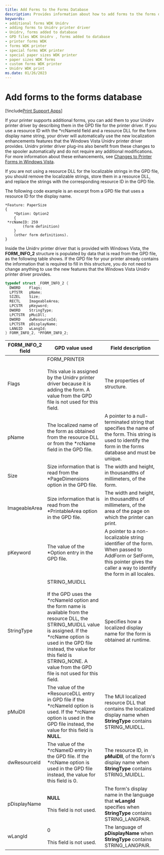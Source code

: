```yaml
---
title: Add Forms to the Forms Database
description: Provides information about how to add forms to the forms database.
keywords:
- additional forms WDK Unidrv
- adding forms to Unidrv printer driver
- Unidrv, forms added to database
- GPD files WDK Unidrv , forms added to database
- printer forms WDK
- forms WDK printer
- special forms WDK printer
- special paper sizes WDK printer
- paper sizes WDK forms
- custom forms WDK printer
- Unidrv WDK print
ms.date: 01/26/2023
---
```


# Add forms to the forms database

[!include[Print Support Apps](../includes/print-support-apps.md)]

If your printer supports additional forms, you can add them to your Unidrv printer driver by describing them in the GPD file for the printer driver. If you use a resource ID with the \*rcNameId field and a resource DLL for the form display name string, your driver will automatically use the new localization enhancements features that the Windows Vista Unidrv printer driver provides. Unidrv printer driver plug-ins also benefit from these changes to the spooler automatically and do not require any additional modifications. For more information about these enhancements, see [Changes to Printer Forms in Windows Vista](changes-to-printer-forms-in-windows-vista.md).

If you are not using a resource DLL for the localizable strings in the GPD file, you should remove the localizable strings, store them in a resource DLL, and replace the strings with the corresponding resource ID in the GPD file.

The following code example is an excerpt from a GPD file that uses a resource ID for the display name.

```GDL
*Feature: PaperSize
{
    *Option: Option2
    {
 *rcNameID: 259
        (form definition)
    }
    (other form definitions).
}
```

Inside the Unidrv printer driver that is provided with Windows Vista, the **FORM_INFO_2** structure is populated by data that is read from the GPD file, as the following table shows. If the GPD file for your printer already contains the information that is required to fill in this structure, you do not need to change anything to use the new features that the Windows Vista Unidrv printer driver provides.

```cpp
typedef struct _FORM_INFO_2 { 
  DWORD    Flags; 
  LPTSTR   pName; 
  SIZEL    Size; 
  RECTL    ImageableArea;
  LPCSTR   pKeyword;
  DWORD    StringType;
  LPCTSTR  pMuiDll;
  DWORD    dwResourceId;
  LPCTSTR  pDisplayName;
  LANGID   wLangId; 
} FORM_INFO_2, *PFORM_INFO_2;
```

|FORM_INFO_2 field  |GPD value used  |Field description  |
|---------|---------|---------|
|Flags     |  FORM_PRINTER<br><br>This value is assigned by the Unidrv printer driver because it is adding the form. A value from the GPD file is not used for this field.       |   The properties of structure.      |
|pName     |    The localized name of the form as obtained from the resource DLL or from the *rcName field in the GPD file.     |   A pointer to a null-terminated string that specifies the name of the form. This string is used to identify the form in the forms database and must be unique.      |
|Size     |     Size information that is read from the *PageDimensions option in the GPD file.    |      The width and height, in thousandths of millimeters, of the form.   |
|ImageableArea     |     Size information that is read from the *PrintableArea option in the GPD file.    |    The width and height, in thousandths of millimeters, of the area of the page on which the printer can print.     |
|pKeyword     |     The value of the *Option entry in the GPD file.    |     A pointer to a non-localizable string identifier of the form. When passed to AddForm or SetForm, this pointer gives the caller a way to identify the form in all locales.    |
|StringType     |   STRING_MUIDLL<br><br>If the GPD uses the \*rcNameId option and the form name is available from the resource DLL, the STRING_MUIDLL value is assigned. If the \*rcName option is used in the GPD file instead, the value for this field is STRING_NONE. A value from the GPD file is not used for this field.      |      Specifies how a localized display name for the form is obtained at runtime.   |
|pMuiDll     |     The value of the \*ResourceDLL entry in GPD file if the \*rcNameId option is used. If the \*rcName option is used in the GPD file instead, the value for this field is **NULL**.    |     The MUI localized resource DLL that contains the localized display name when **StringType** contains STRING_MUIDLL.    |
|dwResourceId     |    The value of the \*rcNameID entry in the GPD file. If the *rcName option is used in the GPD file instead, the value for this field is 0.     |    The resource ID, in **pMuiDll**, of the form's display name when **StringType** contains STRING_MUIDLL.     |
|pDisplayName     |    **NULL**<br><br>This field is not used.     |   The form's display name in the language that **wLangId** specifies when **StringType** contains STRING_LANGPAIR.      |
|wLangId     |   0<br><br>This field is not used.      |     The language of **pDisplayName** when **StringType** contains STRING_LANGPAIR.    |
